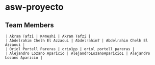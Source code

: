 # asw-proyecto

## Team Members
    | Akram Tafzi | K4meshi | Akram Tafzi |
    | Abdelrahim Chelh El Azzaoui | Abdelrahim7 | Abdelrahim Chelh El Azzaoui |
    | Oriol Portell Pareras | orio1pp | oriol portell pareras |
    | Alejandro Lozano Aparicio | AlejandroLozanoAparicio1 | Alejandro Lozano Aparicio |
